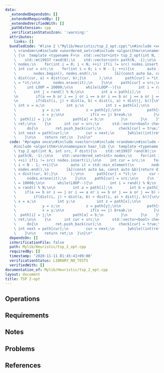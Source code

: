 ```yaml
---
data:
  _extendedDependsOn: []
  _extendedRequiredBy: []
  _extendedVerifiedWith: []
  _pathExtension: cpp
  _verificationStatusIcon: ':warning:'
  attributes:
    links: []
  bundledCode: "#line 2 \"Mylib/Heuristic/tsp_2_opt.cpp\"\n#include <vector>\n#include\
    \ <random>\n#include <unordered_set>\n#include <algorithm>\n\nnamespace haar_lib\
    \ {\n  template <typename F>\n  std::vector<int> tsp_2_opt(int N, int src, F dist){\n\
    \    std::mt19937 rand(0);\n    std::vector<int> path(N, -1);\n\n    std::unordered_set<int>\
    \ nodes;\n    for(int i = 0; i < N; ++i) if(i != src) nodes.insert(i);\n\n   \
    \ int cur = src;\n    for(int i = 0; i < N - 1; ++i){\n      auto it = std::min_element(\n\
    \        nodes.begin(), nodes.end(),\n        [&](const auto &a, const auto &b){return\
    \ dist(cur, a) < dist(cur, b);}\n      );\n\n      path[cur] = *it;\n      cur\
    \ = *it;\n\n      nodes.erase(it);\n    }\n\n    path[cur] = src;\n\n    {\n \
    \     int LOOP = 10000;\n\n      while(LOOP--){\n        int i = rand() % N;\n\
    \        int j = rand() % N;\n\n        int a = path[i];\n        int b = path[j];\n\
    \n        if(a == b or i == j or i == a or i == b or j == a or j == b) continue;\n\
    \n        if(dist(i, j) + dist(a, b) < dist(i, a) + dist(j, b)){\n\n         \
    \ int x = a;\n          int y;\n          int z = path[x];\n\n          while(true){\n\
    \            y = z;\n            z = path[y];\n\n            path[y] = x;\n\n\
    \            x = y;\n\n            if(x == j) break;\n          }\n\n        \
    \  path[i] = j;\n          path[a] = b;\n        }\n      }\n    }\n\n    std::vector<int>\
    \ ret;\n\n    {\n      int cur = src;\n      std::vector<bool> check(N);\n\n \
    \     do{\n        ret.push_back(cur);\n        check[cur] = true;\n\n       \
    \ int next = path[cur];\n        cur = next;\n      }while((int)ret.size() < N);\n\
    \    }\n\n    return ret;\n  }\n}\n"
  code: "#pragma once\n#include <vector>\n#include <random>\n#include <unordered_set>\n\
    #include <algorithm>\n\nnamespace haar_lib {\n  template <typename F>\n  std::vector<int>\
    \ tsp_2_opt(int N, int src, F dist){\n    std::mt19937 rand(0);\n    std::vector<int>\
    \ path(N, -1);\n\n    std::unordered_set<int> nodes;\n    for(int i = 0; i < N;\
    \ ++i) if(i != src) nodes.insert(i);\n\n    int cur = src;\n    for(int i = 0;\
    \ i < N - 1; ++i){\n      auto it = std::min_element(\n        nodes.begin(),\
    \ nodes.end(),\n        [&](const auto &a, const auto &b){return dist(cur, a)\
    \ < dist(cur, b);}\n      );\n\n      path[cur] = *it;\n      cur = *it;\n\n \
    \     nodes.erase(it);\n    }\n\n    path[cur] = src;\n\n    {\n      int LOOP\
    \ = 10000;\n\n      while(LOOP--){\n        int i = rand() % N;\n        int j\
    \ = rand() % N;\n\n        int a = path[i];\n        int b = path[j];\n\n    \
    \    if(a == b or i == j or i == a or i == b or j == a or j == b) continue;\n\n\
    \        if(dist(i, j) + dist(a, b) < dist(i, a) + dist(j, b)){\n\n          int\
    \ x = a;\n          int y;\n          int z = path[x];\n\n          while(true){\n\
    \            y = z;\n            z = path[y];\n\n            path[y] = x;\n\n\
    \            x = y;\n\n            if(x == j) break;\n          }\n\n        \
    \  path[i] = j;\n          path[a] = b;\n        }\n      }\n    }\n\n    std::vector<int>\
    \ ret;\n\n    {\n      int cur = src;\n      std::vector<bool> check(N);\n\n \
    \     do{\n        ret.push_back(cur);\n        check[cur] = true;\n\n       \
    \ int next = path[cur];\n        cur = next;\n      }while((int)ret.size() < N);\n\
    \    }\n\n    return ret;\n  }\n}\n"
  dependsOn: []
  isVerificationFile: false
  path: Mylib/Heuristic/tsp_2_opt.cpp
  requiredBy: []
  timestamp: '2020-11-11 01:45:41+09:00'
  verificationStatus: LIBRARY_NO_TESTS
  verifiedWith: []
documentation_of: Mylib/Heuristic/tsp_2_opt.cpp
layout: document
title: TSP 2-opt
---
```


## Operations

## Requirements

## Notes

## Problems

## References
